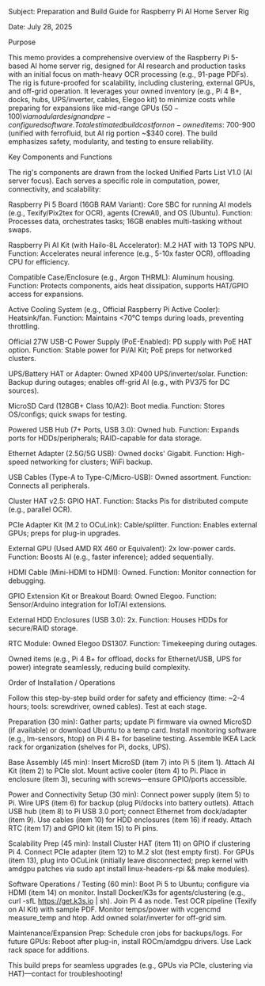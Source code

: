 Subject: Preparation and Build Guide for Raspberry Pi AI Home Server Rig



Date: July 28, 2025



Purpose

This memo provides a comprehensive overview of the Raspberry Pi 5-based AI home server rig, designed for AI research and production tasks with an initial focus on math-heavy OCR processing (e.g., 91-page PDFs). The rig is future-proofed for scalability, including clustering, external GPUs, and off-grid operation. It leverages your owned inventory (e.g., Pi 4 B+, docks, hubs, UPS/inverter, cables, Elegoo kit) to minimize costs while preparing for expansions like mid-range GPUs ($50-100) via modular design and pre-configured software. Total estimated build cost for non-owned items: ~$700-900 (unified with ferrofluid, but AI rig portion ~$340 core). The build emphasizes safety, modularity, and testing to ensure reliability.



Key Components and Functions

The rig's components are drawn from the locked Unified Parts List V1.0 (AI server focus). Each serves a specific role in computation, power, connectivity, and scalability:



Raspberry Pi 5 Board (16GB RAM Variant): Core SBC for running AI models (e.g., Texify/Pix2tex for OCR), agents (CrewAI), and OS (Ubuntu). Function: Processes data, orchestrates tasks; 16GB enables multi-tasking without swaps.

Raspberry Pi AI Kit (with Hailo-8L Accelerator): M.2 HAT with 13 TOPS NPU. Function: Accelerates neural inference (e.g., 5-10x faster OCR), offloading CPU for efficiency.

Compatible Case/Enclosure (e.g., Argon THRML): Aluminum housing. Function: Protects components, aids heat dissipation, supports HAT/GPIO access for expansions.

Active Cooling System (e.g., Official Raspberry Pi Active Cooler): Heatsink/fan. Function: Maintains <70°C temps during loads, preventing throttling.

Official 27W USB-C Power Supply (PoE-Enabled): PD supply with PoE HAT option. Function: Stable power for Pi/AI Kit; PoE preps for networked clusters.

UPS/Battery HAT or Adapter: Owned XP400 UPS/inverter/solar. Function: Backup during outages; enables off-grid AI (e.g., with PV375 for DC sources).

MicroSD Card (128GB+ Class 10/A2): Boot media. Function: Stores OS/configs; quick swaps for testing.

Powered USB Hub (7+ Ports, USB 3.0): Owned hub. Function: Expands ports for HDDs/peripherals; RAID-capable for data storage.

Ethernet Adapter (2.5G/5G USB): Owned docks' Gigabit. Function: High-speed networking for clusters; WiFi backup.

USB Cables (Type-A to Type-C/Micro-USB): Owned assortment. Function: Connects all peripherals.

Cluster HAT v2.5: GPIO HAT. Function: Stacks Pis for distributed compute (e.g., parallel OCR).

PCIe Adapter Kit (M.2 to OCuLink): Cable/splitter. Function: Enables external GPUs; preps for plug-in upgrades.

External GPU (Used AMD RX 460 or Equivalent): 2x low-power cards. Function: Boosts AI (e.g., faster inference); added sequentially.

HDMI Cable (Mini-HDMI to HDMI): Owned. Function: Monitor connection for debugging.

GPIO Extension Kit or Breakout Board: Owned Elegoo. Function: Sensor/Arduino integration for IoT/AI extensions.

External HDD Enclosures (USB 3.0): 2x. Function: Houses HDDs for secure/RAID storage.

RTC Module: Owned Elegoo DS1307. Function: Timekeeping during outages.

Owned items (e.g., Pi 4 B+ for offload, docks for Ethernet/USB, UPS for power) integrate seamlessly, reducing build complexity.



Order of Installation / Operations

Follow this step-by-step build order for safety and efficiency (time: ~2-4 hours; tools: screwdriver, owned cables). Test at each stage.



Preparation (30 min): Gather parts; update Pi firmware via owned MicroSD (if available) or download Ubuntu to a temp card. Install monitoring software (e.g., lm-sensors, htop) on Pi 4 B+ for baseline testing. Assemble IKEA Lack rack for organization (shelves for Pi, docks, UPS).

Base Assembly (45 min): Insert MicroSD (item 7) into Pi 5 (item 1). Attach AI Kit (item 2) to PCIe slot. Mount active cooler (item 4) to Pi. Place in enclosure (item 3), securing with screws—ensure GPIO/ports accessible.

Power and Connectivity Setup (30 min): Connect power supply (item 5) to Pi. Wire UPS (item 6) for backup (plug Pi/docks into battery outlets). Attach USB hub (item 8) to Pi USB 3.0 port; connect Ethernet from dock/adapter (item 9). Use cables (item 10) for HDD enclosures (item 16) if ready. Attach RTC (item 17) and GPIO kit (item 15) to Pi pins.

Scalability Prep (45 min): Install Cluster HAT (item 11) on GPIO if clustering Pi 4. Connect PCIe adapter (item 12) to M.2 slot (test empty first). For GPUs (item 13), plug into OCuLink (initially leave disconnected; prep kernel with amdgpu patches via sudo apt install linux-headers-rpi \&\& make modules).

Software Operations / Testing (60 min): Boot Pi 5 to Ubuntu; configure via HDMI (item 14) on monitor. Install Docker/K3s for agents/clustering (e.g., curl -sfL https://get.k3s.io | sh). Join Pi 4 as node. Test OCR pipeline (Texify on AI Kit) with sample PDF. Monitor temps/power with vcgencmd measure\_temp and htop. Add owned solar/inverter for off-grid sim.

Maintenance/Expansion Prep: Schedule cron jobs for backups/logs. For future GPUs: Reboot after plug-in, install ROCm/amdgpu drivers. Use Lack rack space for additions.

This build preps for seamless upgrades (e.g., GPUs via PCIe, clustering via HAT)—contact for troubleshooting!

